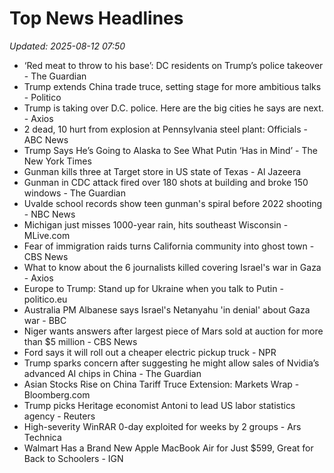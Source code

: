 # Top News Headlines

_Updated: 2025-08-12 07:50_

- ‘Red meat to throw to his base’: DC residents on Trump’s police takeover - The Guardian
- Trump extends China trade truce, setting stage for more ambitious talks - Politico
- Trump is taking over D.C. police. Here are the big cities he says are next. - Axios
- 2 dead, 10 hurt from explosion at Pennsylvania steel plant: Officials - ABC News
- Trump Says He’s Going to Alaska to See What Putin ‘Has in Mind’ - The New York Times
- Gunman kills three at Target store in US state of Texas - Al Jazeera
- Gunman in CDC attack fired over 180 shots at building and broke 150 windows - The Guardian
- Uvalde school records show teen gunman's spiral before 2022 shooting - NBC News
- Michigan just misses 1000-year rain, hits southeast Wisconsin - MLive.com
- Fear of immigration raids turns California community into ghost town - CBS News
- What to know about the 6 journalists killed covering Israel's war in Gaza - Axios
- Europe to Trump: Stand up for Ukraine when you talk to Putin - politico.eu
- Australia PM Albanese says Israel's Netanyahu 'in denial' about Gaza war - BBC
- Niger wants answers after largest piece of Mars sold at auction for more than $5 million - CBS News
- Ford says it will roll out a cheaper electric pickup truck - NPR
- Trump sparks concern after suggesting he might allow sales of Nvidia’s advanced AI chips in China - The Guardian
- Asian Stocks Rise on China Tariff Truce Extension: Markets Wrap - Bloomberg.com
- Trump picks Heritage economist Antoni to lead US labor statistics agency - Reuters
- High-severity WinRAR 0-day exploited for weeks by 2 groups - Ars Technica
- Walmart Has a Brand New Apple MacBook Air for Just $599, Great for Back to Schoolers - IGN